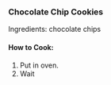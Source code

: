 ### Chocolate Chip Cookies

Ingredients: chocolate chips

#### How to Cook:
1. Put in oven.
2. Wait
